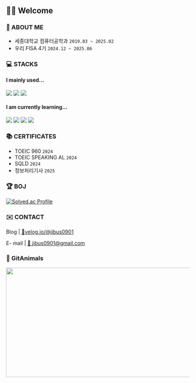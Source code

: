 ## 👏🏻 Welcome

### 📌 ABOUT ME
- 세종대학교 컴퓨터공학과 `2019.03 ~ 2025.02`
- 우리 FISA 4기 `2024.12 ~ 2025.06`

### 💻 STACKS
#### I mainly used...
![](https://img.shields.io/badge/Java-3776AB?style=for-the-badge&logo=java&logoColor=white)
![](https://img.shields.io/badge/SpringBoot-6DB33F?style=for-the-badge&logo=springboot&logoColor=white)
![](https://img.shields.io/badge/C-00599C?style=for-the-badge&logo=c&logoColor=white)

#### I am currently learning...
![](https://img.shields.io/badge/Spring-6DB33F?style=for-the-badge&logo=spring&logoColor=white)
![](https://img.shields.io/badge/JavaScript-F7DF1E?style=for-the-badge&logo=javascript&logoColor=white)
![](https://img.shields.io/badge/React-61DAFB?style=for-the-badge&logo=react&logoColor=white)
![](https://img.shields.io/badge/aws-232F3E?style=for-the-badge&logo=amazonwebservices&logoColor=white)

### 📚 CERTIFICATES
- TOEIC 960 `2024`
- TOEIC SPEAKING AL `2024`
- SQLD `2024`
- 정보처리기사 `2025`

### 🏆 BOJ
[![Solved.ac Profile](http://mazassumnida.wtf/api/v2/generate_badge?boj=wltjq0901)](https://solved.ac/wltjq0901/)

### ✉️ CONTACT
Blog | [🔗velog.io/@jibus0901](https://velog.io/@jibus0901/posts)

E- mail | [📧 jibus0901@gmail.com](mailto:jibus0901@gmail.com)

### 🐧 GitAnimals
<a href="https://github.com/devxb/gitanimals">
<img
  src="https://render.gitanimals.org/farms/icebear0111"
  width="600"
  height="300"
/>
</a>
